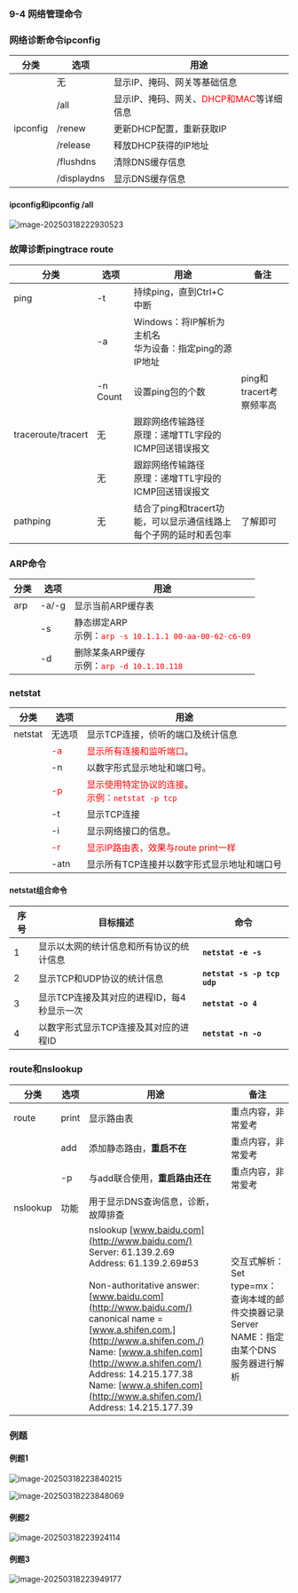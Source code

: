 ### 9-4 网络管理命令

### 网络诊断命令ipconfig

| 分类     | 选项        | 用途                                                         |
| -------- | ----------- | ------------------------------------------------------------ |
|          | 无          | 显示IP、掩码、网关等基础信息                                 |
|          | /all        | 显示IP、掩码、网关、<font color="red">DHCP和MAC</font>等详细信息 |
| ipconfig | /renew      | 更新DHCP配置，重新获取IP                                     |
|          | /release    | 释放DHCP获得的IP地址                                         |
|          | /flushdns   | 清除DNS缓存信息                                              |
|          | /displaydns | 显示DNS缓存信息                                              |



#### ipconfig和ipconfig /all

![image-20250318222930523](https://img.yatjay.top/md/20250318222930565.png)

### 故障诊断pingtrace route

| 分类               | 选项     | 用途                                                         | 备注                    |
| ------------------ | -------- | ------------------------------------------------------------ | ----------------------- |
| ping               | -t       | 持续ping，直到Ctrl+C中断                                     |                         |
|                    | -a       | Windows：将IP解析为主机名<br>华为设备：指定ping的源IP地址    |                         |
|                    | -n Count | 设置ping包的个数                                             | ping和tracert考察频率高 |
| traceroute/tracert | 无       | 跟踪网络传输路径<br>原理：递增TTL字段的ICMP回送错误报文      |                         |
|                    | 无       | 跟踪网络传输路径<br>原理：递增TTL字段的ICMP回送错误报文      |                         |
| pathping           | 无       | 结合了ping和tracert功能，可以显示通信线路上每个子网的延时和丢包率 | 了解即可                |

### ARP命令

| 分类 | 选项  | 用途                                                         |
| ---- | ----- | ------------------------------------------------------------ |
| arp  | -a/-g | 显示当前ARP缓存表                                            |
|      | -s    | 静态绑定ARP<br>示例：<font color="red">`arp -s 10.1.1.1 00-aa-00-62-c6-09`</font> |
|      | -d    | 删除某条ARP缓存<br>示例：<font color="red">`arp -d 10.1.10.118`</font> |

### netstat

| 分类    | 选项                        | 用途                                                         |
| ------- | --------------------------- | ------------------------------------------------------------ |
| netstat | 无选项                      | 显示TCP连接，侦听的端口及统计信息                            |
|         | <font color="red">-a</font> | <font color="red">显示所有连接和监听端口</font>。            |
|         | -n                          | 以数字形式显示地址和端口号。                                 |
|         | <font color="red">-p</font> | <font color="red">显示使用特定协议的连接</font>。<br><font color="red">示例：`netstat -p tcp`</font> |
|         | -t                          | 显示TCP连接                                                  |
|         | -i                          | 显示网络接口的信息。                                         |
|         | <font color="red">-r</font> | <font color="red">显示IP路由表，效果与route print一样</font> |
|         | -atn                        | 显示所有TCP连接并以数字形式显示地址和端口号                  |

#### netstat组合命令

| 序号 | 目标描述                                   | 命令                        |
| ---- | ------------------------------------------ | --------------------------- |
| 1    | 显示以太网的统计信息和所有协议的统计信息   | **`netstat -e -s`**         |
| 2    | 显示TCP和UDP协议的统计信息                 | **`netstat -s -p tcp udp`** |
| 3    | 显示TCP连接及其对应的进程ID，每4秒显示一次 | **`netstat -o 4`**          |
| 4    | 以数字形式显示TCP连接及其对应的进程ID      | **`netstat -n -o`**         |

### route和nslookup

| 分类     | 选项  | 用途                                                         | 备注                                                         |
| -------- | ----- | ------------------------------------------------------------ | ------------------------------------------------------------ |
| route    | print | 显示路由表                                                   | 重点内容，非常爱考                                           |
|          | add   | 添加静态路由，**重启不在**                                   | 重点内容，非常爱考                                           |
|          | -p    | 与add联合使用，**重启路由还在**                              | 重点内容，非常爱考                                           |
| nslookup | 功能  | 用于显示DNS查询信息，诊断，故障排查                          |                                                              |
|          |       | nslookup [www.baidu.com](http://www.baidu.com/)<br>Server: 61.139.2.69<br>Address: 61.139.2.69#53<br/><br/>Non-authoritative answer:<br/>[www.baidu.com](http://www.baidu.com/) canonical name = [www.a.shifen.com.](http://www.a.shifen.com./)<br/>Name: [www.a.shifen.com](http://www.a.shifen.com/)<br/>Address: 14.215.177.38<br/>Name: [www.a.shifen.com](http://www.a.shifen.com/)<br/>Address: 14.215.177.39 | 交互式解析：<br/>Set type=mx：查询本域的邮件交换器记录<br/>Server NAME：指定由某个DNS服务器进行解析 |



### 例题

#### 例题1

![image-20250318223840215](https://img.yatjay.top/md/20250318223840258.png)

![image-20250318223848069](https://img.yatjay.top/md/20250318223848105.png)

#### 例题2

![image-20250318223924114](https://img.yatjay.top/md/20250318223924157.png)



#### 例题3

![image-20250318223949177](https://img.yatjay.top/md/20250318223949318.png)

